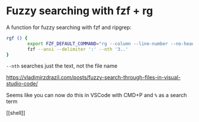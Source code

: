 # Fuzzy searching with fzf + rg

A function for fuzzy searching with fzf and ripgrep:
```sh
rgf () {
        export FZF_DEFAULT_COMMAND="rg --column --line-number --no-heading --color=always -- ''"
        fzf --ansi --delimiter ':' --nth '3..'
}
```

`--nth` searches just the text, not the file name

https://vladimirzdrazil.com/posts/fuzzy-search-through-files-in-visual-studio-code/

Seems like you can now do this in VSCode with CMD+P and `%` as a search term

[[shell]]